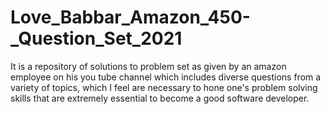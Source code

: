 # Love_Babbar_Amazon_450-_Question_Set_2021
It is a repository of solutions to problem set as given by an amazon employee on his you tube channel which includes diverse questions from a variety of topics, which I feel are necessary to hone one's problem solving skills that are extremely essential to become a good software developer.
